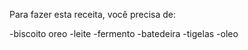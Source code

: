 Para fazer esta receita, você precisa de:

-biscoito oreo
-leite
-fermento
-batedeira
-tigelas
-oleo